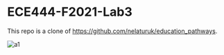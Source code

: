 # ECE444-F2021-Lab3

This repo is a clone of https://github.com/nelaturuk/education_pathways.

![a1](https://user-images.githubusercontent.com/33353574/135492689-982b26ec-edba-4376-9909-744ad7702715.png)
